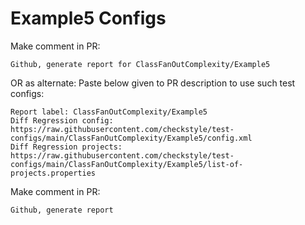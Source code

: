# Example5 Configs
Make comment in PR:
```
Github, generate report for ClassFanOutComplexity/Example5
```
OR as alternate:
Paste below given to PR description to use such test configs:
```
Report label: ClassFanOutComplexity/Example5
Diff Regression config: https://raw.githubusercontent.com/checkstyle/test-configs/main/ClassFanOutComplexity/Example5/config.xml
Diff Regression projects: https://raw.githubusercontent.com/checkstyle/test-configs/main/ClassFanOutComplexity/Example5/list-of-projects.properties
```
Make comment in PR:
```
Github, generate report
```
